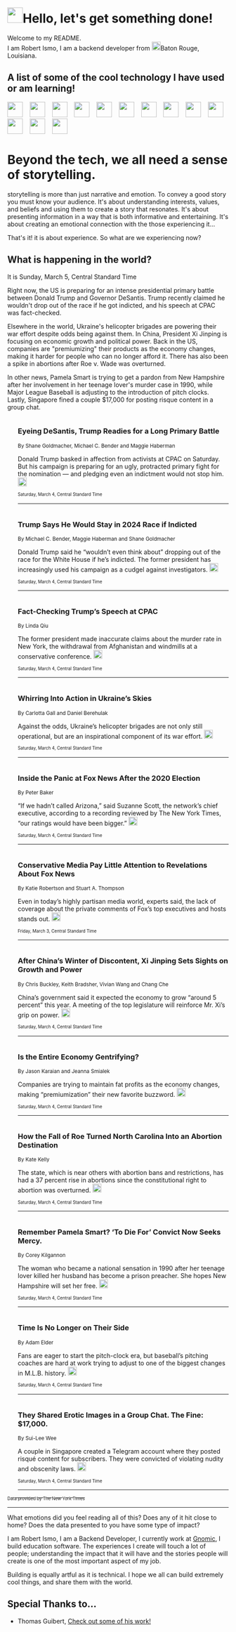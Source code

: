 <h1><img src="https://emojis.slackmojis.com/emojis/images/1643514375/3493/hot-coffee.gif?1643514375" width="35"/>Hello, let's get something done!</h1>

<p>Welcome to my README.<br/>
I am Robert Ismo, I am a backend developer from <img src="https://emojis.slackmojis.com/emojis/images/1638395689/50435/moulin_rouge.png?1638395689" width="20"/>Baton Rouge, Louisiana.</p>
<h2>A list of some of the cool technology I have used or am learning!</h2>
<p>
<img src="https://emojis.slackmojis.com/emojis/images/1643516091/21142/meow_bongotap.gif?1643516091" width="35" alt="">
<img src="https://img.shields.io/badge/Favorite%20Frontend%20Framework-SvelteKit-f83903" alt="">
<img src="https://img.shields.io/badge/Second%20Favorite-Vue-40b581" alt="">
<img src="https://img.shields.io/badge/Most%20Used%20Runtime-Nodejs-78b061" alt="">
<img src="https://emojis.slackmojis.com/emojis/images/1643517416/34482/fire.gif?1643517416" width="35" alt="">
<img src="https://img.shields.io/badge/Javascript%20But%20Better-Typescript-0078ca" alt="">
<img src="https://img.shields.io/badge/Favorite%20Language-Elixir-3e244d" alt="">
<img src="https://img.shields.io/badge/Containerize%20Everything-Docker-6ac9ef" alt="">
<img src="https://emojis.slackmojis.com/emojis/images/1643514596/5999/meow_party.gif?1643514596" width="35" alt="">
<img src="https://img.shields.io/badge/API%20Love%20Language-Graphql-de32a5" alt="">
<img src="https://img.shields.io/badge/Our%20Favorite%20Version%20Controller-Git-e94f33" alt="">
<img src="https://img.shields.io/badge/Favorite%20Database-Redis-d42d1d" alt="">
<img src="https://emojis.slackmojis.com/emojis/images/1643514559/5584/deployparrot.gif?1643514559" width="35" alt="">
<img src="https://img.shields.io/badge/Container%20Interstate-RabbitMQ-f66200" alt="">
<img src="https://img.shields.io/badge/Gotta%20Learn-Kubernetes-316adf" alt="">
<img src="https://img.shields.io/badge/Really%20Mature%20Now-WASM-654fef" alt="">
<img src="https://emojis.slackmojis.com/emojis/images/1666642497/61942/dance_vibe.gif?1666642497" width="35" alt="">
<img src="https://img.shields.io/badge/For%20My%20M1-ARM64-657d96" alt="">
<img src="https://img.shields.io/badge/Loving%20This%20So%20Much-TailwindCSS-17bcb5" alt="">
<img src="https://img.shields.io/badge/Cool%20Build%20Tool-Vite-f9cb24" alt="">
<img src="https://emojis.slackmojis.com/emojis/images/1669231376/62819/working-on-it.gif?1669231376" width="35" alt="">
<img src="https://img.shields.io/badge/Fun%20and%20Easy%20Database-MongoDB-5f8c49" alt="">
<img src="https://img.shields.io/badge/JS%20Life%20Support-NPM-c73737" alt="">
<img src="https://img.shields.io/badge/I%20Liked%20It-DynamoDB-0073b9" alt="">
<img src="https://emojis.slackmojis.com/emojis/images/1643514045/46/question.gif?1643514045" width="35" alt="">
<img src="https://img.shields.io/badge/cool-React-60d6f9" alt="">
<img src="https://img.shields.io/badge/Future%20Big%20Project-Lambda-f37e00" alt="">
<img src="https://img.shields.io/badge/NPM%20But%20Better-PNPM-f1aa07" alt="">
<img src="https://emojis.slackmojis.com/emojis/images/1643514943/9662/fbwow.gif?1643514943" width="35" alt="">
<img src="https://img.shields.io/badge/First%20Language-C-662079" alt="">
<img src="https://img.shields.io/badge/Where%20I%20Deploy%20Frontend-Vercel-000000" alt="">
<img src="https://img.shields.io/badge/Who%20Does%20not%20Want%20an%20App-Swift-f9492a" alt="">
<img src="https://emojis.slackmojis.com/emojis/images/1643514058/151/javascript.png?1643514058" width="35" alt="">
<img src="https://img.shields.io/badge/cool-Python-fbd542" alt="">
<img src="https://img.shields.io/badge/Favorite%20Something-Stripe-656cdc" alt="">
<img src="https://img.shields.io/badge/Of%20Course-HTML5-ed6327" alt="">
<img src="https://emojis.slackmojis.com/emojis/images/1660415405/60731/bomb.gif?1660415405" width="35" alt="">
<img src="https://img.shields.io/badge/hate-CSS-2964ec" alt="">
<img src="https://img.shields.io/badge/Learning-CircleCI-141215" alt="">
<img src="https://img.shields.io/badge/Learning-Rust-fbbb3b" alt="">
<img src="https://emojis.slackmojis.com/emojis/images/1660415397/60712/writing-hand.gif?1660415397" width="35" alt="">
<img src="https://img.shields.io/badge/Dev%20Browser%20of%20Choice-Firefox-cc4e26" alt="">
<img src="https://img.shields.io/badge/Recoverying%20From%20Windows-UNIX-1781e3" alt="">
<img src="https://img.shields.io/badge/LOVE-LogSeq-90c1c2" alt="">
<img src="https://emojis.slackmojis.com/emojis/images/1643514066/223/kirby.gif?1643514066" width="35" alt="">
<img src="https://img.shields.io/badge/Daily%20Driver-MacOS-e6e6e8" alt="">
<img src="https://img.shields.io/badge/Git%20Server-Github-000000" alt="">
<img src="https://img.shields.io/badge/enjoyable-EC2-f17428" alt="">
<img src="https://emojis.slackmojis.com/emojis/images/1643514239/2069/excited.gif?1643514239" width="35" alt="">
</p>
<h1>Beyond the tech, we all need a sense of storytelling.</h1>
<p>storytelling is more than just narrative and emotion. To convey a good story you must know your audience. It's about understanding interests, values, and beliefs and using them to create a story that resonates. It's about presenting information in a way that is both informative and entertaining. It's about creating an emotional connection with the those experiencing it...</p>
<p>That's it! it is about experience. So what are we experiencing now?</p>
<h2>What is happening in the world?</h2>
<p>It is Sunday, March 5, Central Standard Time</p>
<p>
Right now, the US is preparing for an intense presidential primary battle between Donald Trump and Governor DeSantis. Trump recently claimed he wouldn&#39;t drop out of the race if he got indicted, and his speech at CPAC was fact-checked.

Elsewhere in the world, Ukraine&#39;s helicopter brigades are powering their war effort despite odds being against them. In China, President Xi Jinping is focusing on economic growth and political power. Back in the US, companies are &quot;premiumizing&quot; their products as the economy changes, making it harder for people who can no longer afford it. There has also been a spike in abortions after Roe v. Wade was overturned.

In other news, Pamela Smart is trying to get a pardon from New Hampshire after her involvement in her teenage lover&#39;s murder case in 1990, while Major League Baseball is adjusting to the introduction of pitch clocks. Lastly, Singapore fined a couple $17,000 for posting risque content in a group chat.</p>
<ol>
<img src="https://img.shields.io/badge/-us-blue" alt="">
<h3>Eyeing DeSantis, Trump Readies for a Long Primary Battle</h3>
<sub>By Shane Goldmacher, Michael C. Bender and Maggie Haberman</sub>
<p>Donald Trump basked in affection from activists at CPAC on Saturday. But his campaign is preparing for an ugly, protracted primary fight for the nomination — and pledging even an indictment would not stop him.  <a href="https://nyti.ms/3KX5BFj"><img src="https://developer.nytimes.com/files/poweredby_nytimes_30b.png?v=1583354208352" height="20"></a></p>
<sub><sub>Saturday, March 4, Central Standard Time</sub></sub>
<hr/>
<img src="https://img.shields.io/badge/-us-blue" alt="">
<h3>Trump Says He Would Stay in 2024 Race if Indicted</h3>
<sub>By Michael C. Bender, Maggie Haberman and Shane Goldmacher</sub>
<p>Donald Trump said he “wouldn’t even think about” dropping out of the race for the White House if he’s indicted. The former president has increasingly used his campaign as a cudgel against investigators.  <a href="https://nyti.ms/3y9ogX4"><img src="https://developer.nytimes.com/files/poweredby_nytimes_30b.png?v=1583354208352" height="20"></a></p>
<sub><sub>Saturday, March 4, Central Standard Time</sub></sub>
<hr/>
<img src="https://img.shields.io/badge/-us-blue" alt="">
<h3>Fact-Checking Trump’s Speech at CPAC</h3>
<sub>By Linda Qiu</sub>
<p>The former president made inaccurate claims about the murder rate in New York, the withdrawal from Afghanistan and windmills at a conservative conference.  <a href="https://nyti.ms/3kLL4ce"><img src="https://developer.nytimes.com/files/poweredby_nytimes_30b.png?v=1583354208352" height="20"></a></p>
<sub><sub>Saturday, March 4, Central Standard Time</sub></sub>
<hr/>
<img src="https://img.shields.io/badge/-world-blue" alt="">
<h3>Whirring Into Action in Ukraine’s Skies</h3>
<sub>By Carlotta Gall and Daniel Berehulak</sub>
<p>Against the odds, Ukraine’s helicopter brigades are not only still operational, but are an inspirational component of its war effort.  <a href="https://nyti.ms/3EV2JVP"><img src="https://developer.nytimes.com/files/poweredby_nytimes_30b.png?v=1583354208352" height="20"></a></p>
<sub><sub>Saturday, March 4, Central Standard Time</sub></sub>
<hr/>
<img src="https://img.shields.io/badge/-us-blue" alt="">
<h3>Inside the Panic at Fox News After the 2020 Election</h3>
<sub>By Peter Baker</sub>
<p>“If we hadn’t called Arizona,” said Suzanne Scott, the network’s chief executive, according to a recording reviewed by The New York Times, “our ratings would have been bigger.”  <a href="https://nyti.ms/41GgyRT"><img src="https://developer.nytimes.com/files/poweredby_nytimes_30b.png?v=1583354208352" height="20"></a></p>
<sub><sub>Saturday, March 4, Central Standard Time</sub></sub>
<hr/>
<img src="https://img.shields.io/badge/-business-blue" alt="">
<h3>Conservative Media Pay Little Attention to Revelations About Fox News</h3>
<sub>By Katie Robertson and Stuart A. Thompson</sub>
<p>Even in today’s highly partisan media world, experts said, the lack of coverage about the private comments of Fox’s top executives and hosts stands out.  <a href="https://nyti.ms/3kOxyoj"><img src="https://developer.nytimes.com/files/poweredby_nytimes_30b.png?v=1583354208352" height="20"></a></p>
<sub><sub>Friday, March 3, Central Standard Time</sub></sub>
<hr/>
<img src="https://img.shields.io/badge/-world-blue" alt="">
<h3>After China’s Winter of Discontent, Xi Jinping Sets Sights on Growth and Power</h3>
<sub>By Chris Buckley, Keith Bradsher, Vivian Wang and Chang Che</sub>
<p>China’s government said it expected the economy to grow “around 5 percent” this year. A meeting of the top legislature will reinforce Mr. Xi’s grip on power.  <a href="https://nyti.ms/3YhIyIl"><img src="https://developer.nytimes.com/files/poweredby_nytimes_30b.png?v=1583354208352" height="20"></a></p>
<sub><sub>Saturday, March 4, Central Standard Time</sub></sub>
<hr/>
<img src="https://img.shields.io/badge/-business-blue" alt="">
<h3>Is the Entire Economy Gentrifying?</h3>
<sub>By Jason Karaian and Jeanna Smialek</sub>
<p>Companies are trying to maintain fat profits as the economy changes, making “premiumization” their new favorite buzzword.  <a href="https://nyti.ms/3mp7vEF"><img src="https://developer.nytimes.com/files/poweredby_nytimes_30b.png?v=1583354208352" height="20"></a></p>
<sub><sub>Saturday, March 4, Central Standard Time</sub></sub>
<hr/>
<img src="https://img.shields.io/badge/-us-blue" alt="">
<h3>How the Fall of Roe Turned North Carolina Into an Abortion Destination</h3>
<sub>By Kate Kelly</sub>
<p>The state, which is near others with abortion bans and restrictions, has had a 37 percent rise in abortions since the constitutional right to abortion was overturned.  <a href="https://nyti.ms/3JaPrH8"><img src="https://developer.nytimes.com/files/poweredby_nytimes_30b.png?v=1583354208352" height="20"></a></p>
<sub><sub>Saturday, March 4, Central Standard Time</sub></sub>
<hr/>
<img src="https://img.shields.io/badge/-nyregion-blue" alt="">
<h3>Remember Pamela Smart? ‘To Die For’ Convict Now Seeks Mercy.</h3>
<sub>By Corey Kilgannon</sub>
<p>The woman who became a national sensation in 1990 after her teenage lover killed her husband has become a prison preacher. She hopes New Hampshire will set her free.  <a href="https://nyti.ms/3JcAuVb"><img src="https://developer.nytimes.com/files/poweredby_nytimes_30b.png?v=1583354208352" height="20"></a></p>
<sub><sub>Saturday, March 4, Central Standard Time</sub></sub>
<hr/>
<img src="https://img.shields.io/badge/-sports-blue" alt="">
<h3>Time Is No Longer on Their Side</h3>
<sub>By Adam Elder</sub>
<p>Fans are eager to start the pitch-clock era, but baseball’s pitching coaches are hard at work trying to adjust to one of the biggest changes in M.L.B. history.  <a href="https://nyti.ms/3SNzABv"><img src="https://developer.nytimes.com/files/poweredby_nytimes_30b.png?v=1583354208352" height="20"></a></p>
<sub><sub>Saturday, March 4, Central Standard Time</sub></sub>
<hr/>
<img src="https://img.shields.io/badge/-world-blue" alt="">
<h3>They Shared Erotic Images in a Group Chat. The Fine: $17,000.</h3>
<sub>By Sui-Lee Wee</sub>
<p>A couple in Singapore created a Telegram account where they posted risqué content for subscribers. They were convicted of violating nudity and obscenity laws.  <a href="https://nyti.ms/3YAzgHT"><img src="https://developer.nytimes.com/files/poweredby_nytimes_30b.png?v=1583354208352" height="20"></a></p>
<sub><sub>Saturday, March 4, Central Standard Time</sub></sub>
<hr/>
</ol>
<a href="https://developer.nytimes.com"><sub><sub>Data provided by The New York Times</sub></sub></a>
<hr/>
<p>What emotions did you feel reading all of this? Does any of it hit close to home? Does the data presented to you have some type of impact?</p>
<p>I am Robert Ismo, I am a Backend Developer, I currently work at <a href="https://gnomic.education/">Gnomic</a>, I build education software. The experiences I create will touch a lot of people; understanding the impact that it will have and the stories people will create is one of the most important aspect of my job.</p>
<p>Building is equally artful as it is technical. I hope we all can build extremely cool things, and share them with the world.</p>
<h2>Special Thanks to...</h2>
<ul>
<li>Thomas Guibert, <a href="https://github.com/thmsgbrt/thmsgbrt">Check out some of his work!</a></li>
</ul>